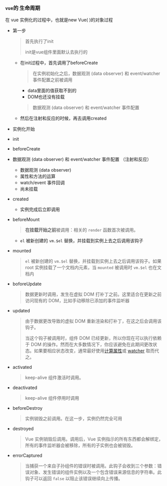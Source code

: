### `vue`的 生命周期

在 vue 实例化的过程中，也就是new Vue( )的对象过程

+ 第一步

  > 首先执行了init
  >
  > init是vue组件里面默认去执行的

  - 在init过程中，首先调用了beforeCreate

    > 在实例初始化之后，数据观测 (data observer) 和 event/watcher 事件配置之前被调用

    - data里面的值获取不到的
    - DOM也还没有挂载

    > 数据观测 (data observer) 和 event/watcher 事件配置

  - 然后在注射和反应的时候，再去调用created





+ 实例化开始

+ init

+ beforeCreate

+ 数据观测 (data observer) 和 event/watcher 事件配置 （注射和反应）

  - 数据观测 (data observer)
  - 属性和方法的运算
  - watch/event 事件回调
  - 尚未挂载

+ created

  - 实例完成后立即调用

+ beforeMount

  > **在挂载开始之前**被调用：相关的 `render` 函数首次被调用。

  + `el` 被新创建的 `vm.$el` 替换，并挂载到实例上去之后调用该钩子

+ mounted

  > `el` 被新创建的 `vm.$el` 替换，并挂载到实例上去之后调用该钩子。如果 root 实例挂载了一个文档内元素，当 `mounted` 被调用时 `vm.$el` 也在文档内

+ boforeUpdate

  > 数据更新时调用，发生在虚拟 DOM 打补丁之前。这里适合在更新之前访问现有的 DOM，比如手动移除已添加的事件监听器

+ updated

  > 由于数据更改导致的虚拟 DOM 重新渲染和打补丁，在这之后会调用该钩子。
  >
  > 当这个钩子被调用时，组件 DOM 已经更新，所以你现在可以执行依赖于 DOM 的操作。然而在大多数情况下，你应该避免在此期间更改状态。如果要相应状态改变，通常最好使用[计算属性](https://cn.vuejs.org/v2/api/#computed)或 [watcher](https://cn.vuejs.org/v2/api/#watch) 取而代之。

+ activated

  > keep-alive 组件激活时调用。

+ deactivated

  > keep-alive 组件停用时调用

+ beforeDestroy

  > 实例销毁之前调用。在这一步，实例仍然完全可用

+ destroyed

  > Vue 实例销毁后调用。调用后，Vue 实例指示的所有东西都会解绑定，所有的事件监听器会被移除，所有的子实例也会被销毁。

+ errorCaptured

  > 当捕获一个来自子孙组件的错误时被调用。此钩子会收到三个参数：错误对象、发生错误的组件实例以及一个包含错误来源信息的字符串。此钩子可以返回 `false` 以阻止该错误继续向上传播。



​	

